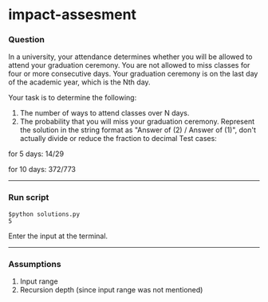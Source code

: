 # impact-assesment

### Question
In a university, your attendance determines whether you will be allowed to attend your graduation ceremony. 
You are not allowed to miss classes for four or more consecutive days. 
Your graduation ceremony is on the last day of the academic year, which is the Nth day.

Your task is to determine the following:

1. The number of ways to attend classes over N days.
2. The probability that you will miss your graduation ceremony.
Represent the solution in the string format as "Answer of (2) / Answer of (1)", don't actually divide or reduce the fraction to decimal
Test cases:

for 5 days: 14/29

for 10 days: 372/773

---


### Run script 
```
$python solutions.py
5
```
Enter the input at the terminal.

---
### Assumptions
1. Input range
2. Recursion depth (since input range was not mentioned)
